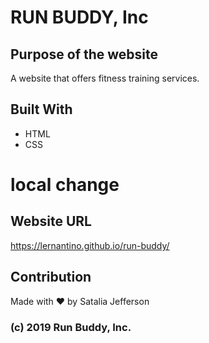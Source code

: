 # RUN BUDDY, Inc

## Purpose of the website
A website that offers fitness training services.

## Built With
* HTML
* CSS
# local change

## Website URL
https://lernantino.github.io/run-buddy/

## Contribution
Made with ❤️ by Satalia Jefferson

### (c) 2019 Run Buddy, Inc.
 